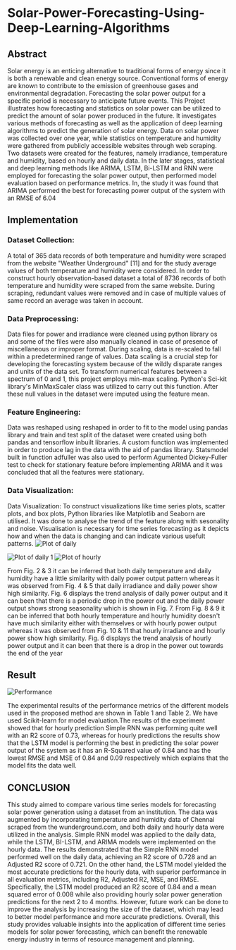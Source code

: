# Solar-Power-Forecasting-Using-Deep-Learning-Algorithms

## Abstract

Solar energy is an enticing alternative to traditional forms of energy since it is both a renewable and clean energy source. Conventional forms of energy are known to contribute to the emission of greenhouse gases and environmental degradation. Forecasting the solar power output for a specific period is necessary to anticipate future events. This Project illustrates how forecasting and statistics on solar power can be utilized to predict the amount of solar power produced in the future. It investigates various methods of forecasting as well as the application of deep learning algorithms to predict the generation of solar energy. Data on solar power was collected over one year, while statistics on temperature and humidity were gathered from publicly accessible websites through web scraping. Two datasets were created for the features, namely irradiance, temperature and humidity, based on hourly and daily data. In the later stages, statistical and deep learning methods like ARIMA, LSTM, Bi-LSTM and RNN were employed for forecasting the solar power output, then performed model evaluation based on performance metrics. In, the study it was found that ARIMA performed the best for forecasting power output of the system with an RMSE of 6.04


## Implementation

### Dataset Collection:
A total of 365 data records of both temperature and humidity were scraped from the website "Weather Underground" [11] and for the study average values of both temperature and humidity were considered. In order to construct hourly observation-based dataset a total of 8736 records of both temperature and humidity were scraped from the same website. During scraping, redundant values were removed and in case of multiple values of same record an average was taken in account.
### Data Preprocessing:
Data files for power and irradiance were cleaned using python library os and some of the files were also manually cleaned in case of presence of miscellaneous or improper format.
During scaling, data is re-scaled to fall within a predetermined range of values. Data scaling is a crucial step for developing the forecasting system because of the wildly disparate ranges and units of the data set. To transform numerical features between a spectrum of 0 and 1, this project employs min-max scaling. Python's Sci-kit library's MinMaxScaler class was utilized to carry out this function. After these null values in the dataset were imputed using the feature mean.
### Feature Engineering:
Data was reshaped using reshaped in order to fit to the model using pandas library and train and test split of the dataset were created using both pandas and tensorflow inbuilt libraries. A custom function was implemented in order to produce lag in the data with the aid of pandas library. Statsmodel built in function adfuller was also used to perform Agumented Dickey-Fuller test to check for stationary feature before implementing ARIMA and it was concluded that all the features were stationary.
### Data Visualization:
Data Visualization: To construct visualizations like time series plots, scatter plots, and box plots, Python libraries like Matplotlib and Seaborn are utilised. It was done to analyse the trend of the feature along with sesonality and noise. Visualisation is necessary for time series forecasting as it depicts how and when the data is changing and can indicate various usefult patterns.
![Plot of daily](https://github.com/chirag1902/Solar-Power-Forecasting-Using-Deep-Learning-Algorithms/assets/71887495/3384247a-5cd8-49f5-b05f-e54a4b308bc3)

![Plot of daily 1](https://github.com/chirag1902/Solar-Power-Forecasting-Using-Deep-Learning-Algorithms/assets/71887495/644333be-c64a-4027-8df6-3620140b8c5f)
![Plot of hourly](https://github.com/chirag1902/Solar-Power-Forecasting-Using-Deep-Learning-Algorithms/assets/71887495/c73182ac-1b37-4c59-8260-5b863f2aca65)

From Fig. 2 & 3 it can be inferred that both daily temperature and daily humidity have a little similarity with daily power output pattern whereas it was observed from Fig. 4 & 5 that daily irradiance and daily power show high similarity. Fig. 6 displays the trend analysis of daily power output and it can been that there is a periodic drop in the power out and the daily power output shows strong seasonality which is shown in Fig. 7.
From Fig. 8 & 9 it can be inferred that both hourly temperature and hourly humidity doesn't have much similarity either with themselves or with hourly power output whereas it was observed from Fig. 10 & 11 that hourly irradiance and hourly power show high similarity. Fig. 6 displays the trend analysis of hourly power output and it can been that there is a drop in the power out towards the end of the year

## Result
![Performance](https://github.com/chirag1902/Solar-Power-Forecasting-Using-Deep-Learning-Algorithms/assets/71887495/dddbbb14-1ec5-4f6c-86fb-940b664aad30)

The experimental results of the performance metrics of the different models used in the proposed method are shown in Table 1 and Table 2. We have used Scikit-learn for model evaluation.The results of the experiment showed that for hourly prediction Simple RNN was performing quite well with an R2 score of 0.73, whereas for hourly predictions the results show that the LSTM model is performing the best in predicting the solar power output of the system as it has an R-Squared value of 0.84 and has the lowest RMSE and MSE of 0.84 and 0.09 respectively which explains that the model fits the data well.

## CONCLUSION
This study aimed to compare various time series models for forecasting solar power generation using a dataset from an institution. The data was augmented by incorporating temperature and humidity data of Chennai scraped from the wunderground.com, and both daily and hourly data were utilized in the analysis. Simple RNN model was applied to the daily data, while the LSTM, BI-LSTM, and ARIMA models were implemented on the hourly data.
The results demonstrated that the Simple RNN model performed well on the daily data, achieving an R2 score of 0.728 and an Adjusted R2 score of 0.721. On the other hand, the LSTM model yielded the most accurate predictions for the hourly data, with superior performance in all evaluation metrics, including R2, Adjusted R2, MSE, and RMSE. Specifically, the LSTM model produced an R2 score of 0.84 and a mean squared error of 0.008 while also providing hourly solar power generation predictions for the next 2 to 4 months. However, future work can be done to improve the analysis by increasing the size of the dataset, which may lead to better model performance and more accurate predictions. Overall, this study provides valuable insights into the application of different time series models for solar power forecasting, which can benefit the renewable energy industry in terms of resource management and planning.
